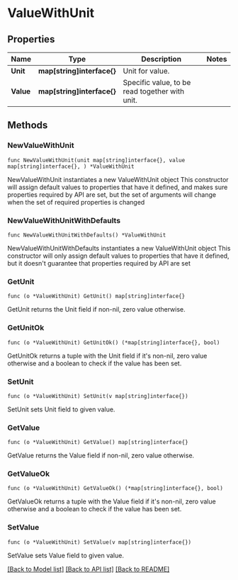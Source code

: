 # ValueWithUnit

## Properties

Name | Type | Description | Notes
------------ | ------------- | ------------- | -------------
**Unit** | **map[string]interface{}** | Unit for value. | 
**Value** | **map[string]interface{}** | Specific value, to be read together with unit. | 

## Methods

### NewValueWithUnit

`func NewValueWithUnit(unit map[string]interface{}, value map[string]interface{}, ) *ValueWithUnit`

NewValueWithUnit instantiates a new ValueWithUnit object
This constructor will assign default values to properties that have it defined,
and makes sure properties required by API are set, but the set of arguments
will change when the set of required properties is changed

### NewValueWithUnitWithDefaults

`func NewValueWithUnitWithDefaults() *ValueWithUnit`

NewValueWithUnitWithDefaults instantiates a new ValueWithUnit object
This constructor will only assign default values to properties that have it defined,
but it doesn't guarantee that properties required by API are set

### GetUnit

`func (o *ValueWithUnit) GetUnit() map[string]interface{}`

GetUnit returns the Unit field if non-nil, zero value otherwise.

### GetUnitOk

`func (o *ValueWithUnit) GetUnitOk() (*map[string]interface{}, bool)`

GetUnitOk returns a tuple with the Unit field if it's non-nil, zero value otherwise
and a boolean to check if the value has been set.

### SetUnit

`func (o *ValueWithUnit) SetUnit(v map[string]interface{})`

SetUnit sets Unit field to given value.


### GetValue

`func (o *ValueWithUnit) GetValue() map[string]interface{}`

GetValue returns the Value field if non-nil, zero value otherwise.

### GetValueOk

`func (o *ValueWithUnit) GetValueOk() (*map[string]interface{}, bool)`

GetValueOk returns a tuple with the Value field if it's non-nil, zero value otherwise
and a boolean to check if the value has been set.

### SetValue

`func (o *ValueWithUnit) SetValue(v map[string]interface{})`

SetValue sets Value field to given value.



[[Back to Model list]](../README.md#documentation-for-models) [[Back to API list]](../README.md#documentation-for-api-endpoints) [[Back to README]](../README.md)


